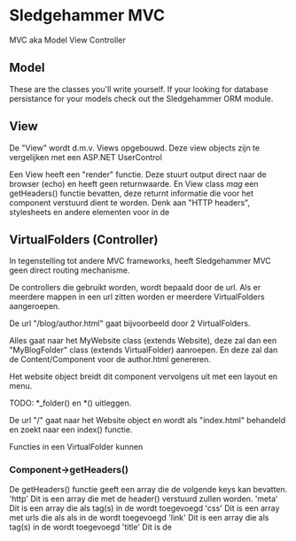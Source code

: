 
# Sledgehammer MVC

MVC aka Model View Controller


## Model

These are the classes you'll write yourself.
If your looking for database persistance for your models check out the Sledgehammer ORM module.


## View

De "View" wordt d.m.v. Views opgebouwd.
Deze view objects zijn te vergelijken met een ASP.NET UserControl

Een View heeft een "render" functie. Deze stuurt output direct naar de browser (echo) en heeft geen returnwaarde.
En View class *mag* een getHeaders() functie bevatten, deze returnt informatie die voor het component verstuurd dient te worden.
Denk aan "HTTP headers", stylesheets en andere elementen voor in de <head>


## VirtualFolders (Controller)

In tegenstelling tot andere MVC frameworks, heeft Sledgehammer MVC geen direct routing mechanisme.

De controllers die gebruikt worden, wordt bepaald door de url.
Als er meerdere mappen in een url zitten worden er meerdere VirtualFolders aangeroepen.

De url "/blog/author.html" gaat bijvoorbeeld door 2 VirtualFolders.

Alles gaat naar het MyWebsite class (extends Website),
deze zal dan een "MyBlogFolder" class (extends VirtualFolder) aanroepen.
En deze zal dan de Content/Component voor de author.html genereren.

Het website object breidt dit component vervolgens uit met een layout en menu.



TODO:
*_folder()
en *() uitleggen.

De url "/" gaat naar het Website object en wordt als "index.html" behandeld en zoekt naar een index() functie.

Functies in een VirtualFolder kunnen

### Component->getHeaders()

De getHeaders() functie geeft een array die de volgende keys kan bevatten.
'http'  Dit is een array die met de header() verstuurd zullen worden.
'meta'  Dit is een array die als <meta> tag(s) in de <head> wordt toegevoegd
'css'   Dit is een array met urls die als als <link type="text/css"> in de <head> wordt toegevoegd
'link'  Dit is een array die als <link> tag(s) in de <head> wordt toegevoegd
'title' Dit is de <title> die in de <head> wordt gezet.

### Rollen

#### Website
Het volledig afhandelen van request.

Versturen naar browser
Opslaan op schijf

#### HtmlDocument
De waardes van getHeaders() verwerken in de doctype template.

## Installation

Place the mvc folder in the same folder as Sledgehammer's core folder.

To generate a scaffolding for an MVC project, run
```
php sledgehammer/utils/empty_project.php
```

## Twitter Bootstrap

Contrains all the css & javascript from: http://twitter.github.com/bootstrap/ and adds Sledgehammer\View classes.

```
$pagination = new Pagination(5, 1);
```

Becomes:

```
<div class="pagination">
	<ul>
		<li class="disabled"><a href="#">«</a></li>
		<li class="active"><a href="?page=1">1</a></li>
		<li><a href="?page=2">2</a></li>
		<li><a href="?page=3">3</a></li>
		<li><a href="?page=4">4</a></li>
		<li><a href="?page=5">»</a></li>
	</ul>
<div>
```